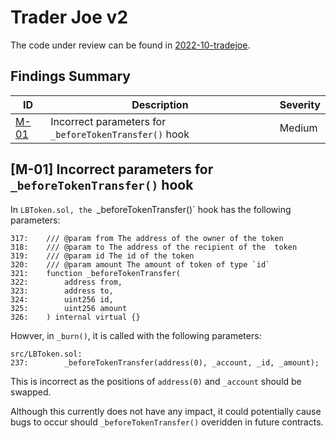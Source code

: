 # Trader Joe v2

The code under review can be found in [2022-10-tradejoe](https://github.com/code-423n4/2022-10-traderjoe).

## Findings Summary

| ID | Description | Severity |
| - | - | - |
| [M-01](#m-01-incorrect-parameters-for-_beforetokentransfer-hook) | Incorrect parameters for `_beforeTokenTransfer()` hook | Medium |

## [M-01] Incorrect parameters for `_beforeTokenTransfer()` hook

In `LBToken.sol, the `_beforeTokenTransfer()` hook has the following parameters:
```solidity
317:    /// @param from The address of the owner of the token
318:    /// @param to The address of the recipient of the  token
319:    /// @param id The id of the token
320:    /// @param amount The amount of token of type `id`
321:    function _beforeTokenTransfer(
322:        address from,
323:        address to,
324:        uint256 id,
325:        uint256 amount
326:    ) internal virtual {}
```

Howver, in `_burn()`, it is called with the following parameters:
```solidity
src/LBToken.sol:
237:        _beforeTokenTransfer(address(0), _account, _id, _amount);
```
This is incorrect as the positions of `address(0)` and `_account` should be swapped.

Although this currently does not have any impact, it could potentially cause bugs to occur should `_beforeTokenTransfer()` overidden in future contracts.